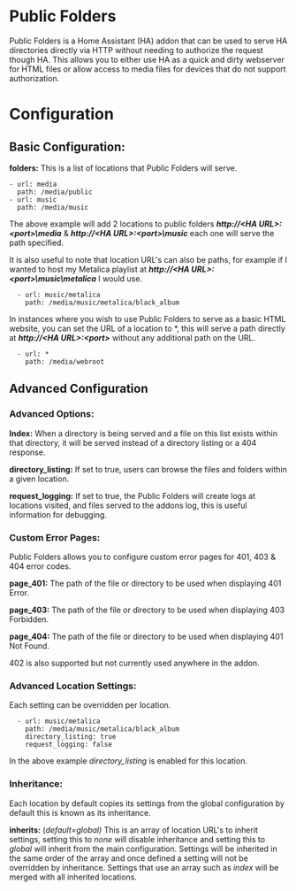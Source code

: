 
# Public Folders

Public Folders is a Home Assistant (HA) addon that can be used to serve HA directories directly via HTTP without needing to authorize the request though HA. This allows you to either use HA as a quick and dirty webserver for HTML files or allow access to media files for devices that do not support authorization.


# Configuration

## Basic Configuration:

**folders:** This is a list of locations that Public Folders will serve. 

    - url: media
      path: /media/public
    - url: music
      path: /media/music

The above example will add 2 locations to public folders ***http://\<HA URL\>:\<port\>\\media*** & ***http://\<HA URL\>:\<port\>\\music*** each one will serve the path specified.

It is also useful to note that location URL's can also be paths, for example if I wanted to host my Metalica playlist at ***http://\<HA URL\>:\<port\>\\music\metalica*** I would use.

      - url: music/metalica
        path: /media/music/metalica/black_album

In instances where you wish to use Public Folders to serve as a basic HTML website, you can set the URL of a location to \*, this will serve a path directly at ***http://\<HA URL\>:\<port\>*** without any additional path on the URL.

      - url: *
        path: /media/webroot

## Advanced Configuration

### Advanced Options:

**Index:** When a directory is being served and a file on this list exists within that directory, it will be served instead of a directory listing or a 404 response.

**directory_listing:** If set to true, users can browse the files and folders within a given location.

**request_logging:** If set to true, the Public Folders will create logs at locations visited, and files served to the addons log, this is useful information for debugging.

### Custom Error Pages:

Public Folders allows you to configure custom error pages for 401, 403 & 404 error codes.

**page_401:**  The path of the file or directory to be used when displaying 401  Error.

**page_403:** The path of the file or directory to be used when displaying 403  Forbidden.

**page_404:** The path of the file or directory to be used when displaying 401  Not Found.

402 is also supported but not currently used anywhere in the addon.

### Advanced Location Settings:

Each setting can be overridden per location.

      - url: music/metalica
        path: /media/music/metalica/black_album
        directory_listing: true
        request_logging: false

In the above example *directory_listing* is enabled for this location.

### Inheritance:

Each location by default copies its settings from the global configuration by default this is known as its inheritance.

**inherits:** (*default=global)* This is an array of location URL's to inherit settings, setting this to *none* will disable inheritance and setting this to *global* will inherit from the main configuration. Settings will be inherited in the same order of the array and once defined a setting will not be overridden by inheritance. Settings that use an array such as *index* will be merged with all inherited locations.